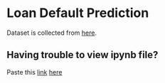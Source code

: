 # Loan Default Prediction
Dataset is collected from [here](https://www.kaggle.com/c/loan-default-prediction).

## Having trouble to view ipynb file?
Paste this [link](https://github.com/FatimaTasnim/Loan-Default-Prediction/blob/master/loandefaultprediction.ipynb)
[here](https://nbviewer.jupyter.org/)